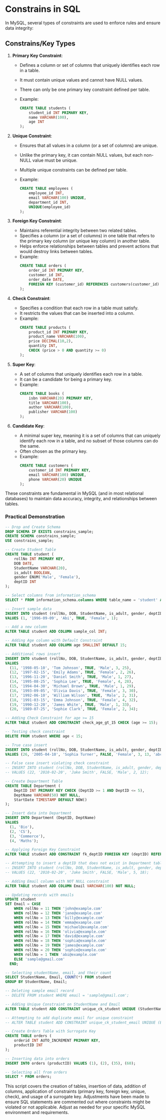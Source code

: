 # Constrains in SQL
In MySQL, several types of constraints are used to enforce rules and ensure data integrity:

## Constrains/Key Types

1. **Primary Key Constraint**:
   - Defines a column or set of columns that uniquely identifies each row in a table.
   - It must contain unique values and cannot have NULL values.
   - There can only be one primary key constraint defined per table.
   - Example:

     ```sql
     CREATE TABLE students (
         student_id INT PRIMARY KEY,
         name VARCHAR(100),
         age INT
     );
     ```

2. **Unique Constraint**:
   - Ensures that all values in a column (or a set of columns) are unique.
   - Unlike the primary key, it can contain NULL values, but each non-NULL value must be unique.
   - Multiple unique constraints can be defined per table.
   - Example:

     ```sql
     CREATE TABLE employees (
         employee_id INT,
         email VARCHAR(100) UNIQUE,
         department_id INT,
         UNIQUE(employee_id)
     );
     ```

3. **Foreign Key Constraint**:
   - Maintains referential integrity between two related tables.
   - Specifies a column (or a set of columns) in one table that refers to the primary key column (or unique key column) in another table.
   - Helps enforce relationships between tables and prevent actions that would destroy links between tables.
   - Example:
     ```sql
     CREATE TABLE orders (
         order_id INT PRIMARY KEY,
         customer_id INT,
         order_date DATE,
         FOREIGN KEY (customer_id) REFERENCES customers(customer_id)
     );
     ```

4. **Check Constraint**:
   - Specifies a condition that each row in a table must satisfy.
   - It restricts the values that can be inserted into a column.
   - Example:
     ```sql
     CREATE TABLE products (
         product_id INT PRIMARY KEY,
         product_name VARCHAR(100),
         price DECIMAL(10,2),
         quantity INT,
         CHECK (price > 0 AND quantity >= 0)
     );
     ```

5. **Super Key**:
   - A set of columns that uniquely identifies each row in a table.
   - It can be a candidate for being a primary key.
   - Example:
     ```sql
     CREATE TABLE books (
         isbn VARCHAR(20) PRIMARY KEY,
         title VARCHAR(100),
         author VARCHAR(100),
         publisher VARCHAR(100)
     );
     ```

6. **Candidate Key**:
   - A minimal super key, meaning it is a set of columns that can uniquely identify each row in a table, and no subset of those columns can do the same.
   - Often chosen as the primary key.
   - Example:
     ```sql
     CREATE TABLE customers (
         customer_id INT PRIMARY KEY,
         email VARCHAR(100) UNIQUE,
         phone VARCHAR(20) UNIQUE
     );
     ```

These constraints are fundamental in MySQL (and in most relational databases) to maintain data accuracy, integrity, and relationships between tables.

### Practical Demonstration

```sql
-- Drop and Create Schema
DROP SCHEMA IF EXISTS constrains_sample;
CREATE SCHEMA constrains_sample;
USE constrains_sample;

-- Create Student Table
CREATE TABLE student (
    rollNo INT PRIMARY KEY,
    DOB DATE,
    StudentName VARCHAR(20),
    is_adult BOOLEAN,
    gender ENUM('Male', 'Female'),
    deptID INT
);

-- Select columns from information_schema
SELECT * FROM information_schema.columns WHERE table_name = 'student' AND table_schema = 'constrains_sample';

-- Insert sample data
INSERT INTO student (rollNo, DOB, StudentName, is_adult, gender, deptID)
VALUES (1, '1996-09-09', 'Abi', TRUE, 'Female', 1);

-- Add a new column
ALTER TABLE student ADD COLUMN sample_col INT;

-- Adding Age column with Default Constraint
ALTER TABLE student ADD COLUMN age SMALLINT DEFAULT 15;

-- Additional rows insert
INSERT INTO student (rollNo, DOB, StudentName, is_adult, gender, deptID, age)
VALUES
  (11, '1998-05-10', 'Tom Johnson', TRUE, 'Male', 3, 25),
  (12, '1997-02-15', 'Emily Adams', TRUE, 'Female', 2, 26),
  (13, '1996-11-20', 'Daniel Smith', TRUE, 'Male', 1, 27),
  (14, '1995-08-25', 'Sophia Lee', TRUE, 'Female', 4, 28),
  (15, '1994-04-30', 'Michael Brown', TRUE, 'Male', 1, 29),
  (16, '1993-09-05', 'Olivia Davis', TRUE, 'Female', 3, 30),
  (17, '1992-06-10', 'William Wilson', TRUE, 'Male', 2, 31),
  (18, '1991-03-15', 'Emma Johnson', TRUE, 'Female', 4, 32),
  (19, '1990-12-20', 'James White', TRUE, 'Male', 1, 33),
  (20, '1989-07-25', 'Sophie Clark', TRUE, 'Female', 2, 34);

-- Adding Check Constraint for age >= 15
ALTER TABLE student ADD CONSTRAINT check_age_gt_15 CHECK (age >= 15);

-- Testing check constraint
DELETE FROM student WHERE age < 15;

-- True case insert
INSERT INTO student (rollNo, DOB, StudentName, is_adult, gender, deptID, age, email)
VALUES (26, '2005-04-10', 'Sophia Turner', FALSE, 'Female', 3, 13, 'abc@example.com');

-- False case insert violating check constraint
-- INSERT INTO student (rollNo, DOB, StudentName, is_adult, gender, deptID, age)
-- VALUES (22, '2010-02-20', 'Jake Smith', FALSE, 'Male', 2, 12);

-- Create Department Table
CREATE TABLE Department (
    DeptID INT PRIMARY KEY CHECK (DeptID >= 1 AND DeptID <= 5),
    DeptName VARCHAR(50) NOT NULL,
    StartDate TIMESTAMP DEFAULT NOW()
);

-- Insert data into Department
INSERT INTO Department (DeptID, DeptName)
VALUES
  (1, 'Bio'),
  (2, 'CS'),
  (3, 'Commerce'),
  (4, 'Maths');

-- Applying Foreign Key Constraint
ALTER TABLE student ADD CONSTRAINT fk_deptID FOREIGN KEY (deptID) REFERENCES Department (DeptID);

-- Attempting to insert a deptID that does not exist in Department table
-- INSERT INTO student (rollNo, DOB, StudentName, is_adult, gender, deptID, age)
-- VALUES (22, '2010-02-20', 'Jake Smith', FALSE, 'Male', 5, 18);

-- Adding Email column with NOT NULL constraint
ALTER TABLE student ADD COLUMN Email VARCHAR(100) NOT NULL;

-- Updating records with emails
UPDATE student
SET Email = CASE
    WHEN rollNo = 11 THEN 'john@example.com'
    WHEN rollNo = 12 THEN 'jane@example.com'
    WHEN rollNo = 13 THEN 'billy@example.com'
    WHEN rollNo = 14 THEN 'emma@example.com'
    WHEN rollNo = 15 THEN 'michael@example.com'
    WHEN rollNo = 16 THEN 'olivia@example.com'
    WHEN rollNo = 17 THEN 'david@example.com'
    WHEN rollNo = 18 THEN 'sophia@example.com'
    WHEN rollNo = 19 THEN 'james@example.com'
    WHEN rollNo = 20 THEN 'sophie@example.com'
    WHEN rollNo = 1 THEN 'abi@example.com'
    ELSE 'sample@gmail.com'
  END;

-- Selecting studentName, email, and their count
SELECT StudentName, Email, COUNT(*) FROM student
GROUP BY StudentName, Email;

-- Deleting sample email record
-- DELETE FROM student WHERE email = 'sample@gmail.com';

-- Adding Unique Constraint on StudentName and Email
ALTER TABLE student ADD CONSTRAINT unique_ck_student UNIQUE (StudentName, Email);

-- Attempting to add duplicate email for unique constraint
-- ALTER TABLE student ADD CONSTRAINT unique_ck_student_email UNIQUE (Email);

-- Create Orders Table with Surrogate Key
CREATE TABLE orders (
    orderid INT AUTO_INCREMENT PRIMARY KEY,
    productID INT
);

-- Inserting data into orders
INSERT INTO orders (productID) VALUES (1), (2), (35), (60);

-- Selecting all from orders
SELECT * FROM orders;
```

This script covers the creation of tables, insertion of data, addition of columns, application of constraints (primary key, foreign key, unique, check), and usage of a surrogate key. Adjustments have been made to ensure SQL statements are commented out where constraints might be violated or not applicable. Adjust as needed for your specific MySQL environment and requirements.